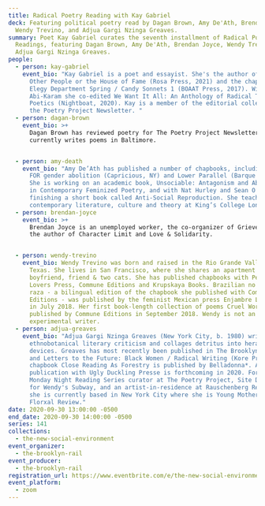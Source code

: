 ```yaml
---
title: Radical Poetry Reading with Kay Gabriel
deck: Featuring political poetry read by Dagan Brown, Amy De'Ath, Brendan Joyce,
  Wendy Trevino, and Adjua Gargi Nzinga Greaves.
summary: Poet Kay Gabriel curates the seventh installment of Radical Poetry
  Readings, featuring Dagan Brown, Amy De'Ath, Brendan Joyce, Wendy Trevino, and
  Adjua Gargi Nzinga Greaves.
people:
  - person: kay-gabriel
    event_bio: "Kay Gabriel is a poet and essayist. She's the author of Kissing
      Other People or the House of Fame (Rosa Press, 2021) and the chapbook
      Elegy Department Spring / Candy Sonnets 1 (BOAAT Press, 2017). With Andrea
      Abi-Karam she co-edited We Want It All: An Anthology of Radical Trans
      Poetics (Nightboat, 2020). Kay is a member of the editorial collective for
      the Poetry Project Newsletter. "
  - person: dagan-brown
    event_bio: >+
      Dagan Brown has reviewed poetry for The Poetry Project Newsletter and
      currently writes poems in Baltimore.


  - person: amy-death
    event_bio: "Amy De’Ath has published a number of chapbooks, including ON MY LOVE
      FOR gender abolition (Capricious, NY) and Lower Parallel (Barque Press).
      She is working on an academic book, Unsociable: Antagonism and Abstraction
      in Contemporary Feminized Poetry, and with Nat Hurley and Sean O’Brien, is
      finishing a short book called Anti-Social Reproduction. She teaches
      contemporary literature, culture and theory at King’s College London."
  - person: brendan-joyce
    event_bio: >+
      Brendan Joyce is an unemployed worker, the co-organizer of Grieveland and
      the author of Character Limit and Love & Solidarity.


  - person: wendy-trevino
    event_bio: Wendy Trevino was born and raised in the Rio Grande Valley of South
      Texas. She lives in San Francisco, where she shares an apartment with her
      boyfriend, friend & two cats. She has published chapbooks with Perfect
      Lovers Press, Commune Editions and Krupskaya Books. Brazilian no es una
      raza - a bilingual edition of the chapbook she published with Commune
      Editions - was published by the feminist Mexican press Enjambre Literario
      in July 2018. Her first book-length collection of poems Cruel Work was
      published by Commune Editions in September 2018. Wendy is not an
      experimental writer.
  - person: adjua-greaves
    event_bio: "Adjua Gargi Nzinga Greaves (New York City, b. 1980) writes
      ethnobotanical literary criticism and collages detritus into heraldic
      devices. Greaves has most recently been published in The Brooklyn Rail,
      and Letters to the Future: Black Women / Radical Writing (Kore Press). Her
      chapbook Close Reading As Forestry is published by Belladonna*. A
      publication with Ugly Duckling Presse is forthcoming in 2020. Formerly a
      Monday Night Reading Series curator at The Poetry Project, Site Director
      for Wendy's Subway, and an artist-in-residence at Rauschenberg Residency,
      she is currently based in New York City where she is Young Mother of The
      Florxal Review."
date: 2020-09-30 13:00:00 -0500
end_date: 2020-09-30 14:00:00 -0500
series: 141
collections:
  - the-new-social-environment
event_organizer:
  - the-brooklyn-rail
event_producer:
  - the-brooklyn-rail
registration_url: https://www.eventbrite.com/e/the-new-social-environment-141-radical-poetry-with-kay-gabriel-tickets-122591419235
event_platform:
  - zoom
---
```

